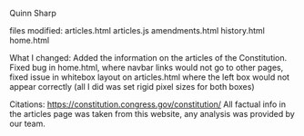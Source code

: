 Quinn Sharp

files modified:
articles.html
articles.js
amendments.html
history.html
home.html

What I changed:
Added the information on the articles of the Constitution.
Fixed bug in home.html, where navbar links would not go to other pages, fixed issue in whitebox layout on articles.html where the left box would not appear correctly (all I did was set rigid pixel sizes for both boxes)

Citations:
https://constitution.congress.gov/constitution/
All factual info in the articles page was taken from this website, any analysis was provided by our team.